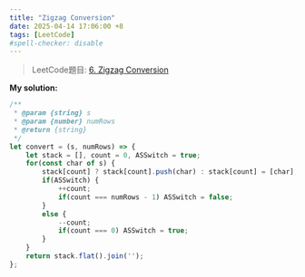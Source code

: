 ```yaml
---
title: "Zigzag Conversion"
date: 2025-04-14 17:06:00 +8
tags: [LeetCode]
#spell-checker: disable
---
```


> LeetCode題目: [6. Zigzag Conversion](https://leetcode.com/problems/zigzag-conversion/description/)

**My solution:**
```js
/**
 * @param {string} s
 * @param {number} numRows
 * @return {string}
 */
let convert = (s, numRows) => {
    let stack = [], count = 0, ASSwitch = true;
    for(const char of s) {
        stack[count] ? stack[count].push(char) : stack[count] = [char];
        if(ASSwitch) {
            ++count;
            if(count === numRows - 1) ASSwitch = false;
        }
        else {
            --count;
            if(count === 0) ASSwitch = true;
        }
    }
    return stack.flat().join('');
};
```
